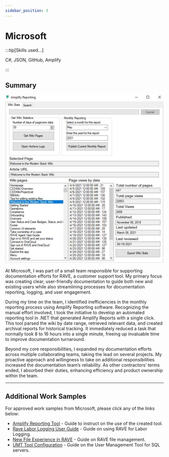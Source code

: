 ```yaml
---
sidebar_position: 3
---
```


# Microsoft

:::tip[Skills used...]

C#, JSON, GitHub, Amplify

:::

## Summary

<span class="wrap">![Amplify Reporting Tool](../../static/samples/amplify_reporting_pic.png)</span>

At Microsoft, I was part of a small team responsible for supporting documentation efforts for RAVE, a customer support tool. My primary focus was creating clear, user-friendly documentation to guide both new and existing users while also streamlining processes for documentation reporting, logging, and user engagement.

During my time on the team, I identified inefficiencies in the monthly reporting process using Amplify Reporting software. Recognizing the manual effort involved, I took the initiative to develop an automated reporting tool in .NET that generated Amplify Reports with a single click. This tool parsed the wiki by date range, retrieved relevant data, and created archival reports for historical tracking. It immediately reduced a task that normally took 8 to 16 hours into a single minute, freeing up invaluable time to improve documentation turnaround.

Beyond my core responsibilities, I expanded my documentation efforts across multiple collaborating teams, taking the lead on several projects. My proactive approach and willingness to take on additional responsibilities increased the documentation team’s reliability. As other contractors’ terms ended, I absorbed their duties, enhancing efficiency and product ownership within the team.

---

## Additional Work Samples

For approved work samples from Microsoft, please click any of the links below:

- [Amplify Reporting Tool](../../static/samples/amplify_reporting.pdf) - Guide to instruct on the use of the created tool.
- [Rave Labor Logging User Guide](../../static/samples/rave_sample_01.pdf) - Guide on using RAVE for Labor Logging.
- [New File Experience in RAVE](../../static/samples/rave_sample_02.pdf) - Guide on RAVE file management.
- [UMT Tool Configuration](../../static/samples/umt_sample.pdf) - Guide on the User Management Tool for SQL servers.
